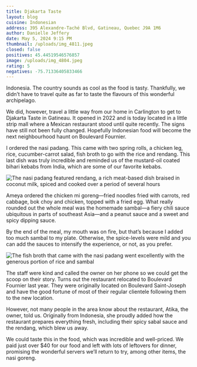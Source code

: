 ```yaml
---
title: Djakarta Taste
layout: blog
cuisine: Indonesian
address: 395 Alexandre-Taché Blvd, Gatineau, Quebec J9A 1M6
author: Danielle Jeffery
date: May 5, 2024 9:15 PM
thumbnail: /uploads/img_4811.jpeg
closed: false
positives: 45.44519546576857
image: /uploads/img_4804.jpeg
rating: 5
negatives: -75.71336405833466
---
```

Indonesia. The country sounds as cool as the food is tasty. Thankfully, we didn’t have to travel quite as far to taste the flavours of this wonderful archipelago. 

We did, however, travel a little way from our home in Carlington to get to Djakarta Taste in Gatineau. It opened in 2022 and is today located in a little strip mall where a Mexican restaurant stood until quite recently. The signs have still not been fully changed. Hopefully Indonesian food will become the next neighbourhood haunt on Boulevard Fournier. 

I ordered the nasi padang. This came with two spring rolls, a chicken leg, rice, cucumber-carrot salad, fish broth to go with the rice and rendang. This last dish was truly incredible and reminded us of the mustard-oil coated bihari kebabs from India, which are some of our favorite kebabs.

![The nasi padang featured rendang, a rich meat-based dish braised in coconut milk, spiced and cooked over a period of several hours](/uploads/img_4811.jpeg "Djakarta Taste nasi padang")

Ameya ordered the chicken mi goreng—fried noodles fried with carrots, red cabbage, bok choy and chicken, topped with a fried egg. What really rounded out the whole meal was the homemade sambal—a fiery chili sauce ubiquitous in parts of southeast Asia—and a peanut sauce and a sweet and spicy dipping sauce. 

By the end of the meal, my mouth was on fire, but that’s because I added too much sambal to my plate. Otherwise, the spice-levels were mild and you can add the sauces to intensify the experience, or not, as you prefer.

![The fish broth that came with the nasi padang went excellently with the generous portion of rice and sambal](/uploads/img_4810.jpeg "Djakarta Taste fish broth")

The staff were kind and called the owner on her phone so we could get the scoop on their story. Turns out the restaurant relocated to Boulevard Fournier last year. They were originally located on Boulevard Saint-Joseph and have the good fortune of most of their regular clientele following them to the new location.

However, not many people in the area know about the restaurant, Atika, the owner, told us. Originally from Indonesia, she proudly added how the restaurant prepares everything fresh, including their spicy sabal sauce and the rendang, which blew us away.

We could taste this in the food, which was incredible and well-priced. We paid just over $40 for our food and left with lots of leftovers for dinner, promising the wonderful servers we’ll return to try, among other items, the nasi goreng.